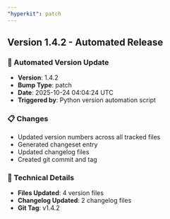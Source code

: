 ```yaml
---
"hyperkit": patch
---
```


## Version 1.4.2 - Automated Release

### 🚀 Automated Version Update
- **Version**: 1.4.2
- **Bump Type**: patch
- **Date**: 2025-10-24 04:04:24 UTC
- **Triggered by**: Python version automation script

### 📋 Changes
- Updated version numbers across all tracked files
- Generated changeset entry
- Updated changelog files
- Created git commit and tag

### 🔧 Technical Details
- **Files Updated**: 4 version files
- **Changelog Updated**: 2 changelog files
- **Git Tag**: v1.4.2
